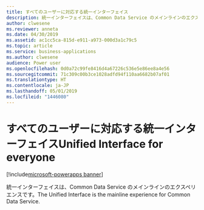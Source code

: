 ```yaml
---
title: すべてのユーザーに対応する統一インターフェイス
description: 統一インターフェイスは、Common Data Service のメインラインのエクスペリエンスです。
author: clwesene
ms.reviewer: anneta
ms.date: 04/30/2019
ms.assetid: ac1cc5ca-815d-e911-a973-000d3a1c79c5
ms.topic: article
ms.service: business-applications
ms.author: clwesene
audience: Power user
ms.openlocfilehash: 0d0a72c99fe8416d4a67226c536e5e86ee8a4e56
ms.sourcegitcommit: 71c309c00b3ce1028adfd94f110aa6682b07af01
ms.translationtype: HT
ms.contentlocale: ja-JP
ms.lasthandoff: 05/01/2019
ms.locfileid: "1446080"
---
```

# <a name="unified-interface-for-everyone"></a><span data-ttu-id="01885-103">すべてのユーザーに対応する統一インターフェイス</span><span class="sxs-lookup"><span data-stu-id="01885-103">Unified Interface for everyone</span></span>

[!include[microsoft-powerapps banner](../includes/microsoft-powerapps.md)]

<span data-ttu-id="01885-104">統一インターフェイスは、Common Data Service のメインラインのエクスペリエンスです。</span><span class="sxs-lookup"><span data-stu-id="01885-104">The Unified Interface is the mainline experience for Common Data Service.</span></span>